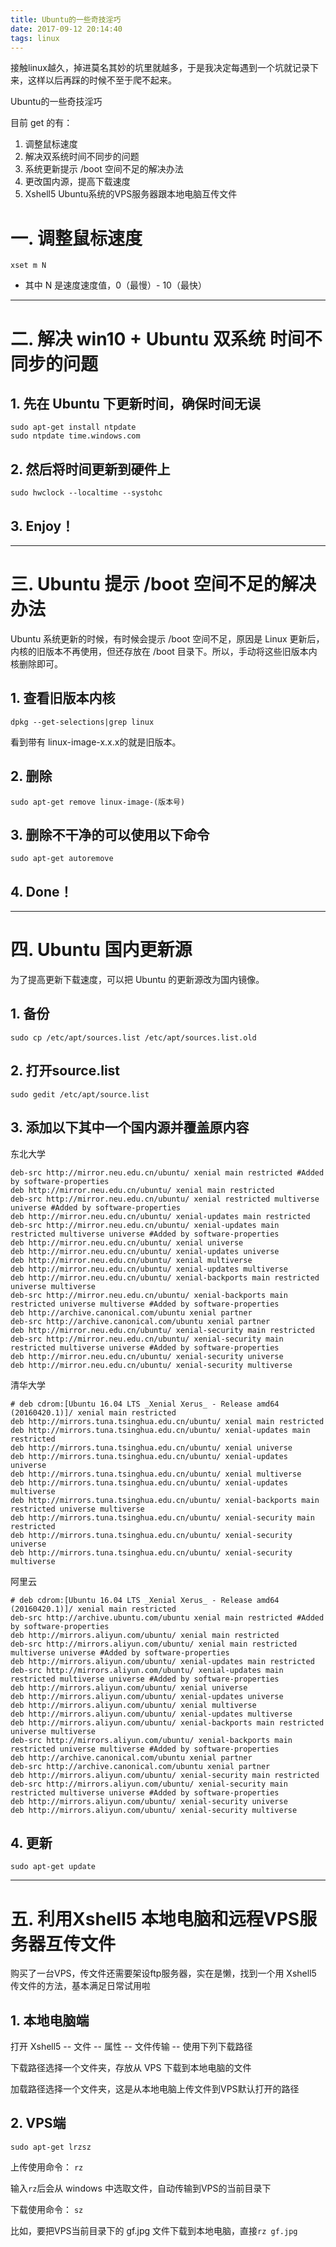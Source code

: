 ```yaml
---
title: Ubuntu的一些奇技淫巧
date: 2017-09-12 20:14:40
tags: linux
---
```


接触linux越久，掉进莫名其妙的坑里就越多，于是我决定每遇到一个坑就记录下来，这样以后再踩的时候不至于爬不起来。

Ubuntu的一些奇技淫巧

目前 get 的有：
1. 调整鼠标速度
2. 解决双系统时间不同步的问题
3. 系统更新提示 /boot 空间不足的解决办法
4. 更改国内源，提高下载速度
5. Xshell5 Ubuntu系统的VPS服务器跟本地电脑互传文件

<!-- more -->

# 一. 调整鼠标速度

```
xset m N
```

* 其中 N 是速度速度值，0（最慢）- 10（最快）

---
# 二. 解决 win10 + Ubuntu 双系统 时间不同步的问题

## 1. 先在 Ubuntu 下更新时间，确保时间无误

```
sudo apt-get install ntpdate
sudo ntpdate time.windows.com
```

## 2. 然后将时间更新到硬件上

```
sudo hwclock --localtime --systohc
```

## 3. Enjoy！

<!-- more -->

---

# 三. Ubuntu 提示 /boot 空间不足的解决办法

Ubuntu 系统更新的时候，有时候会提示 /boot 空间不足，原因是 Linux 更新后，内核的旧版本不再使用，但还存放在 /boot 目录下。所以，手动将这些旧版本内核删除即可。

## 1. 查看旧版本内核

```
dpkg --get-selections|grep linux
```

看到带有 linux-image-x.x.x的就是旧版本。

## 2. 删除

```
sudo apt-get remove linux-image-(版本号)
```

## 3. 删除不干净的可以使用以下命令

```
sudo apt-get autoremove
```

## 4. Done！

---

# 四. Ubuntu 国内更新源

为了提高更新下载速度，可以把 Ubuntu 的更新源改为国内镜像。

## 1. 备份

```
sudo cp /etc/apt/sources.list /etc/apt/sources.list.old
```

## 2. 打开source.list

```
sudo gedit /etc/apt/source.list
```

## 3. 添加以下其中一个国内源并覆盖原内容

东北大学
```
deb-src http://mirror.neu.edu.cn/ubuntu/ xenial main restricted #Added by software-properties
deb http://mirror.neu.edu.cn/ubuntu/ xenial main restricted
deb-src http://mirror.neu.edu.cn/ubuntu/ xenial restricted multiverse universe #Added by software-properties
deb http://mirror.neu.edu.cn/ubuntu/ xenial-updates main restricted
deb-src http://mirror.neu.edu.cn/ubuntu/ xenial-updates main restricted multiverse universe #Added by software-properties
deb http://mirror.neu.edu.cn/ubuntu/ xenial universe
deb http://mirror.neu.edu.cn/ubuntu/ xenial-updates universe
deb http://mirror.neu.edu.cn/ubuntu/ xenial multiverse
deb http://mirror.neu.edu.cn/ubuntu/ xenial-updates multiverse
deb http://mirror.neu.edu.cn/ubuntu/ xenial-backports main restricted universe multiverse
deb-src http://mirror.neu.edu.cn/ubuntu/ xenial-backports main restricted universe multiverse #Added by software-properties
deb http://archive.canonical.com/ubuntu xenial partner
deb-src http://archive.canonical.com/ubuntu xenial partner
deb http://mirror.neu.edu.cn/ubuntu/ xenial-security main restricted
deb-src http://mirror.neu.edu.cn/ubuntu/ xenial-security main restricted multiverse universe #Added by software-properties
deb http://mirror.neu.edu.cn/ubuntu/ xenial-security universe
deb http://mirror.neu.edu.cn/ubuntu/ xenial-security multiverse
```

清华大学
```
# deb cdrom:[Ubuntu 16.04 LTS _Xenial Xerus_ - Release amd64 (20160420.1)]/ xenial main restricted
deb http://mirrors.tuna.tsinghua.edu.cn/ubuntu/ xenial main restricted
deb http://mirrors.tuna.tsinghua.edu.cn/ubuntu/ xenial-updates main restricted
deb http://mirrors.tuna.tsinghua.edu.cn/ubuntu/ xenial universe
deb http://mirrors.tuna.tsinghua.edu.cn/ubuntu/ xenial-updates universe
deb http://mirrors.tuna.tsinghua.edu.cn/ubuntu/ xenial multiverse
deb http://mirrors.tuna.tsinghua.edu.cn/ubuntu/ xenial-updates multiverse
deb http://mirrors.tuna.tsinghua.edu.cn/ubuntu/ xenial-backports main restricted universe multiverse
deb http://mirrors.tuna.tsinghua.edu.cn/ubuntu/ xenial-security main restricted
deb http://mirrors.tuna.tsinghua.edu.cn/ubuntu/ xenial-security universe
deb http://mirrors.tuna.tsinghua.edu.cn/ubuntu/ xenial-security multiverse
```

阿里云
```
# deb cdrom:[Ubuntu 16.04 LTS _Xenial Xerus_ - Release amd64 (20160420.1)]/ xenial main restricted
deb-src http://archive.ubuntu.com/ubuntu xenial main restricted #Added by software-properties
deb http://mirrors.aliyun.com/ubuntu/ xenial main restricted
deb-src http://mirrors.aliyun.com/ubuntu/ xenial main restricted multiverse universe #Added by software-properties
deb http://mirrors.aliyun.com/ubuntu/ xenial-updates main restricted
deb-src http://mirrors.aliyun.com/ubuntu/ xenial-updates main restricted multiverse universe #Added by software-properties
deb http://mirrors.aliyun.com/ubuntu/ xenial universe
deb http://mirrors.aliyun.com/ubuntu/ xenial-updates universe
deb http://mirrors.aliyun.com/ubuntu/ xenial multiverse
deb http://mirrors.aliyun.com/ubuntu/ xenial-updates multiverse
deb http://mirrors.aliyun.com/ubuntu/ xenial-backports main restricted universe multiverse
deb-src http://mirrors.aliyun.com/ubuntu/ xenial-backports main restricted universe multiverse #Added by software-properties
deb http://archive.canonical.com/ubuntu xenial partner
deb-src http://archive.canonical.com/ubuntu xenial partner
deb http://mirrors.aliyun.com/ubuntu/ xenial-security main restricted
deb-src http://mirrors.aliyun.com/ubuntu/ xenial-security main restricted multiverse universe #Added by software-properties
deb http://mirrors.aliyun.com/ubuntu/ xenial-security universe
deb http://mirrors.aliyun.com/ubuntu/ xenial-security multiverse
```

## 4. 更新

```
sudo apt-get update
```

---

# 五. 利用Xshell5 本地电脑和远程VPS服务器互传文件

购买了一台VPS，传文件还需要架设ftp服务器，实在是懒，找到一个用 Xshell5 传文件的方法，基本满足日常试用啦


## 1. 本地电脑端

打开 Xshell5 -- 文件 -- 属性 -- 文件传输 -- 使用下列下载路径

下载路径选择一个文件夹，存放从 VPS 下载到本地电脑的文件

加载路径选择一个文件夹，这是从本地电脑上传文件到VPS默认打开的路径

## 2. VPS端

```
sudo apt-get lrzsz
```

上传使用命令：
`rz`

输入`rz`后会从 windows 中选取文件，自动传输到VPS的当前目录下

下载使用命令：
`sz`

比如，要把VPS当前目录下的 gf.jpg 文件下载到本地电脑，直接`rz gf.jpg`
